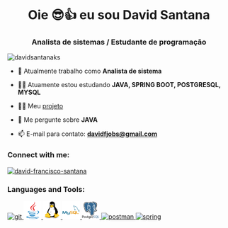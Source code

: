 <h1 align="center">Oie 😎👍 eu sou David Santana</h1>
<h3 align="center">Analista de sistemas / Estudante de programação</h3>

<p align="left"> <img src="https://komarev.com/ghpvc/?username=davidsantanaks&label=Profile%20views&color=0e75b6&style=flat" alt="davidsantanaks" /> </p>

- 🔭 Atualmente trabalho como **Analista de sistema**

- 👨‍💻 Atuamente estou estudando **JAVA, SPRING BOOT, POSTGRESQL, MYSQL**

- 👨‍🔬 Meu [projeto](https://github.com/DavidSantanaks/Sistema-ticket-suporte)

- 💬 Me pergunte sobre **JAVA**

- 📫 E-mail para contato: **davidfjobs@gmail.com**

<h3 align="left">Connect with me:</h3>
<p align="left">
<a href="https://linkedin.com/in/david-francisco-santana" target="blank"><img align="center" src="https://raw.githubusercontent.com/rahuldkjain/github-profile-readme-generator/master/src/images/icons/Social/linked-in-alt.svg" alt="david-francisco-santana" height="30" width="40" /></a>
</p>

<h3 align="left">Languages and Tools:</h3>
<p align="left"> <a href="https://git-scm.com/" target="_blank" rel="noreferrer"> <img src="https://www.vectorlogo.zone/logos/git-scm/git-scm-icon.svg" alt="git" width="40" height="40"/> </a> <a href="https://www.java.com" target="_blank" rel="noreferrer"> <img src="https://raw.githubusercontent.com/devicons/devicon/master/icons/java/java-original.svg" alt="java" width="40" height="40"/> </a> <a href="https://www.linux.org/" target="_blank" rel="noreferrer"> <img src="https://raw.githubusercontent.com/devicons/devicon/master/icons/linux/linux-original.svg" alt="linux" width="40" height="40"/> </a> <a href="https://www.mysql.com/" target="_blank" rel="noreferrer"> <img src="https://raw.githubusercontent.com/devicons/devicon/master/icons/mysql/mysql-original-wordmark.svg" alt="mysql" width="40" height="40"/> </a> <a href="https://www.postgresql.org" target="_blank" rel="noreferrer"> <img src="https://raw.githubusercontent.com/devicons/devicon/master/icons/postgresql/postgresql-original-wordmark.svg" alt="postgresql" width="40" height="40"/> </a> <a href="https://postman.com" target="_blank" rel="noreferrer"> <img src="https://www.vectorlogo.zone/logos/getpostman/getpostman-icon.svg" alt="postman" width="40" height="40"/> </a> <a href="https://spring.io/" target="_blank" rel="noreferrer"> <img src="https://www.vectorlogo.zone/logos/springio/springio-icon.svg" alt="spring" width="40" height="40"/> </a> </p>

